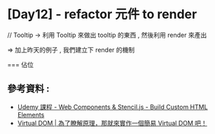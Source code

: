 # [Day12] - refactor 元件 to render 

// Tooltip -> 利用 Tooltip 來做出 tooltip 的東西 , 然後利用 render 來產出

=> 加上昨天的例子 , 我們建立下 render 的機制

=== 佔位

## 參考資料 :

- [Udemy 課程 - Web Components & Stencil.js - Build Custom HTML Elements](https://www.udemy.com/course/web-components-stenciljs-build-custom-html-elements/)
- [Virtual DOM | 為了瞭解原理，那就來實作一個簡易 Virtual DOM 吧！](https://medium.com/%E6%89%8B%E5%AF%AB%E7%AD%86%E8%A8%98/build-a-simple-virtual-dom-5cf12ccf379f)
